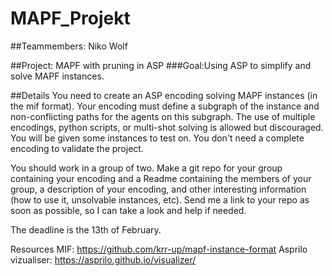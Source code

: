 # MAPF_Projekt

##Teammembers: Niko Wolf

##Project: MAPF with pruning in ASP ###Goal:Using ASP to simplify and solve MAPF instances.

##Details You need to create an ASP encoding solving MAPF instances (in the mif format). Your encoding must define a subgraph of the instance and non-conflicting paths for the agents on this subgraph. The use of multiple encodings, python scripts, or multi-shot solving is allowed but discouraged. You will be given some instances to test on. You don't need a complete encoding to validate the project.

You should work in a group of two. Make a git repo for your group containing your encoding and a Readme containing the members of your group, a description of your encoding, and other interesting information (how to use it, unsolvable instances, etc). Send me a link to your repo as soon as possible, so I can take a look and help if needed.

The deadline is the 13th of February.

Resources MIF: https://github.com/krr-up/mapf-instance-format Asprilo vizualiser: https://asprilo.github.io/visualizer/
